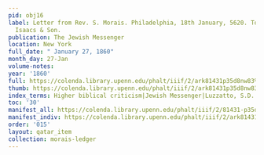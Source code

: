 ```yaml
---
pid: obj16
label: Letter from Rev. S. Morais. Philadelphia, 18th January, 5620. To Rev. S.M.
  Isaacs & Son.
publication: The Jewish Messenger
location: New York
full_date: " January 27, 1860"
month_day: 27-Jan
volume-notes:
year: '1860'
full: https://colenda.library.upenn.edu/phalt/iiif/2/ark81431p35d8nw83%2FSHA256E-s8323131--77039dd36b0bb1f52023aaa38136c6d2f3528ff067f54c176c21396113e223f6.jpeg/full/3500,/0/default.jpg
thumb: https://colenda.library.upenn.edu/phalt/iiif/2/ark81431p35d8nw83%2FSHA256E-s8323131--77039dd36b0bb1f52023aaa38136c6d2f3528ff067f54c176c21396113e223f6.jpeg/full/!200,200/0/default.jpg
index_terms: Higher biblical criticism|Jewish Messenger|Luzzatto, S.D. Prof.
toc: '30'
manifest_all: https://colenda.library.upenn.edu/phalt/iiif/2/81431-p35d8nw83/manifest
manifest_indiv: https://colenda.library.upenn.edu/phalt/iiif/2/ark81431p35d8nw83%2FSHA256E-s8323131--77039dd36b0bb1f52023aaa38136c6d2f3528ff067f54c176c21396113e223f6.jpeg
order: '015'
layout: qatar_item
collection: morais-ledger
---
```


